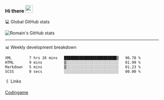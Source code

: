 ### Hi there <img src="https://media.giphy.com/media/hvRJCLFzcasrR4ia7z/giphy.gif" width="25px" height="25px">

💻 Global GitHub stats


![Romain's GitHub stats](https://github-readme-stats.vercel.app/api?username=Flasssh&show_icons=true&theme=tokyonight)

---

📊 Weekly development breakdown
<!--START_SECTION:waka-->

```txt
XML        7 hrs 26 mins   ████████████████████████▒   96.78 %
HTML       9 mins          ▒░░░░░░░░░░░░░░░░░░░░░░░░   01.99 %
Markdown   5 mins          ▒░░░░░░░░░░░░░░░░░░░░░░░░   01.23 %
SCSS       0 secs          ░░░░░░░░░░░░░░░░░░░░░░░░░   00.00 %
```

<!--END_SECTION:waka-->

🖇 Links

[Codingame](https://www.codingame.com/profile/defc3ee5279aecc1bb6114e1f994ea9b3325423)
